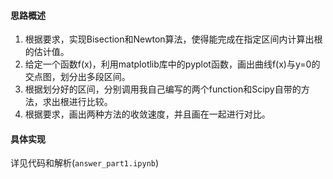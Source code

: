 #### 思路概述
1. 根据要求，实现Bisection和Newton算法，使得能完成在指定区间内计算出根的估计值。
2. 给定一个函数f(x)，利用matplotlib库中的pyplot函数，画出曲线f(x)与y=0的交点图，划分出多段区间。
3. 根据划分好的区间，分别调用我自己编写的两个function和Scipy自带的方法，求出根进行比较。
4. 根据要求，画出两种方法的收敛速度，并且画在一起进行对比。

#### 具体实现
详见代码和解析(`answer_part1.ipynb`)